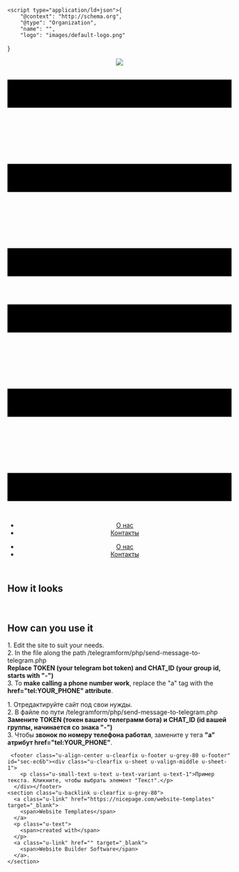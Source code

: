<!DOCTYPE html>
<html style="font-size: 16px;" lang="ru"><head>
    <meta name="viewport" content="width=device-width, initial-scale=1.0">
    <meta charset="utf-8">
    <meta name="keywords" content="How it looks, How can you use it">
    <meta name="description" content="">
    <title>Главная</title>
    <link rel="stylesheet" href="nicepage.css" media="screen">
<link rel="stylesheet" href="Главная.css" media="screen">
    <script class="u-script" type="text/javascript" src="jquery.js" defer=""></script>
    <script class="u-script" type="text/javascript" src="nicepage.js" defer=""></script>
    <meta name="generator" content="Nicepage 5.6.13, nicepage.com">
    <link id="u-theme-google-font" rel="stylesheet" href="https://fonts.googleapis.com/css?family=Roboto:100,100i,300,300i,400,400i,500,500i,700,700i,900,900i|Open+Sans:300,300i,400,400i,500,500i,600,600i,700,700i,800,800i">
    
    <script type="application/ld+json">{
		"@context": "http://schema.org",
		"@type": "Organization",
		"name": "",
		"logo": "images/default-logo.png"
}</script>
    <meta name="theme-color" content="#478ac9">
    <meta property="og:title" content="Главная">
    <meta property="og:type" content="website">
  <meta data-intl-tel-input-cdn-path="intlTelInput/"></head>
  <body data-home-page="Главная.html" data-home-page-title="Главная" class="u-body u-xl-mode" data-lang="ru"><header class="u-clearfix u-header u-header" id="sec-6e94"><div class="u-clearfix u-sheet u-valign-middle u-sheet-1">
        <a href="https://nicepage.com" class="u-image u-logo u-image-1">
          <img src="images/default-logo.png" class="u-logo-image u-logo-image-1">
        </a>
        <nav class="u-menu u-menu-dropdown u-offcanvas u-menu-1">
          <div class="menu-collapse" style="font-size: 1rem; letter-spacing: 0px;">
            <a class="u-button-style u-custom-left-right-menu-spacing u-custom-padding-bottom u-custom-top-bottom-menu-spacing u-nav-link u-text-active-palette-1-base u-text-hover-palette-2-base" href="#">
              <svg class="u-svg-link" viewBox="0 0 24 24"><use xmlns:xlink="http://www.w3.org/1999/xlink" xlink:href="#menu-hamburger"></use></svg>
              <svg class="u-svg-content" version="1.1" id="menu-hamburger" viewBox="0 0 16 16" x="0px" y="0px" xmlns:xlink="http://www.w3.org/1999/xlink" xmlns="http://www.w3.org/2000/svg"><g><rect y="1" width="16" height="2"></rect><rect y="7" width="16" height="2"></rect><rect y="13" width="16" height="2"></rect>
</g></svg>
            </a>
          </div>
          <div class="u-nav-container">
            <ul class="u-nav u-unstyled u-nav-1"><li class="u-nav-item"><a class="u-button-style u-nav-link u-text-active-palette-1-base u-text-hover-palette-2-base" href="О-нас.html" style="padding: 10px 20px;">О нас</a>
</li><li class="u-nav-item"><a class="u-button-style u-nav-link u-text-active-palette-1-base u-text-hover-palette-2-base" href="Контакты.html" style="padding: 10px 20px;">Контакты</a>
</li></ul>
          </div>
          <div class="u-nav-container-collapse">
            <div class="u-black u-container-style u-inner-container-layout u-opacity u-opacity-95 u-sidenav">
              <div class="u-inner-container-layout u-sidenav-overflow">
                <div class="u-menu-close"></div>
                <ul class="u-align-center u-nav u-popupmenu-items u-unstyled u-nav-2"><li class="u-nav-item"><a class="u-button-style u-nav-link" href="О-нас.html">О нас</a>
</li><li class="u-nav-item"><a class="u-button-style u-nav-link" href="Контакты.html">Контакты</a>
</li></ul>
              </div>
            </div>
            <div class="u-black u-menu-overlay u-opacity u-opacity-70"></div>
          </div>
        </nav>
      </div></header>
    <section class="u-clearfix u-section-1" id="sec-17fc">
      <div class="u-clearfix u-sheet u-sheet-1">
        <h1 class="u-text u-text-default u-text-1">How it looks</h1>
        <img class="u-image u-image-default u-image-1" src="images/284.png" alt="" data-image-width="1680" data-image-height="1050">
        <img class="u-image u-image-default u-image-2" src="images/285.png" alt="" data-image-width="1680" data-image-height="1050">
        <img class="u-image u-image-default u-image-3" src="images/286.png" alt="" data-image-width="1680" data-image-height="1050">
        <img class="u-image u-image-default u-image-4" src="images/287.png" alt="" data-image-width="1680" data-image-height="1050">
        <img class="u-image u-image-default u-image-5" src="images/288.png" alt="" data-image-width="1680" data-image-height="1050">
        <img class="u-image u-image-default u-image-6" src="images/289.png" alt="" data-image-width="1680" data-image-height="1050">
        <h1 class="u-text u-text-default u-text-2">How can you use it</h1>
        <p class="u-align-left u-text u-text-default u-text-3"> 1. Edit the site to suit your needs. <br>2. In the file along the path /telegramform/php/send-message-to-telegram.php <br>
          <span style="font-weight: 700;">Replace TOKEN (your telegram bot token) and CHAT_ID (your group id, starts with "-") </span>
          <br>3. To <span style="font-weight: 700;">make calling a phone number work</span>, replace the "a" tag with the <span style="font-weight: 700;">href="tel:YOUR_PHONE" attribute</span>.
        </p>
        <p class="u-align-left u-text u-text-default u-text-4"> 1. Отредактируйте сайт под свои нужды. <br>2. В файле по пути /telegramform/php/send-message-to-telegram.php <br>
          <span style="font-weight: 700;">Замените TOKEN (токен вашего телеграмм бота) и CHAT_ID (id вашей группы, начинается со знака "-")</span>
          <br>3.  Чтобы<span style="font-weight: 700;"> звонок по номеру телефона работал</span>, замените у тега <span style="font-weight: 700;">"a" атрибут href="tel:YOUR_PHONE"</span>.
        </p>
      </div>
    </section>
    
     <footer class="u-align-center u-clearfix u-footer u-grey-80 u-footer" id="sec-ec6b"><div class="u-clearfix u-sheet u-valign-middle u-sheet-1">
        <p class="u-small-text u-text u-text-variant u-text-1">Пример текста. Кликните, чтобы выбрать элемент "Текст".</p>
      </div></footer>
    <section class="u-backlink u-clearfix u-grey-80">
      <a class="u-link" href="https://nicepage.com/website-templates" target="_blank">
        <span>Website Templates</span>
      </a>
      <p class="u-text">
        <span>created with</span>
      </p>
      <a class="u-link" href="" target="_blank">
        <span>Website Builder Software</span>
      </a>. 
    </section>
  
</body></html>

